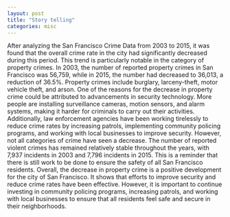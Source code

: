 ```yaml
---
layout: post
title: "Story telling"
categories: misc
---
```

After analyzing the San Francisco Crime Data from 2003 to 2015, it was found that the overall crime rate in the city had significantly decreased during this period. This trend is particularly notable in the category of property crimes.
In 2003, the number of reported property crimes in San Francisco was 56,759, while in 2015, the number had decreased to 36,013, a reduction of 36.5%. Property crimes include burglary, larceny-theft, motor vehicle theft, and arson.
One of the reasons for the decrease in property crime could be attributed to advancements in security technology. More people are installing surveillance cameras, motion sensors, and alarm systems, making it harder for criminals to carry out their activities. Additionally, law enforcement agencies have been working tirelessly to reduce crime rates by increasing patrols, implementing community policing programs, and working with local businesses to improve security.
However, not all categories of crime have seen a decrease. The number of reported violent crimes has remained relatively stable throughout the years, with 7,937 incidents in 2003 and 7,796 incidents in 2015. This is a reminder that there is still work to be done to ensure the safety of all San Francisco residents.
Overall, the decrease in property crime is a positive development for the city of San Francisco. It shows that efforts to improve security and reduce crime rates have been effective. However, it is important to continue investing in community policing programs, increasing patrols, and working with local businesses to ensure that all residents feel safe and secure in their neighborhoods.
